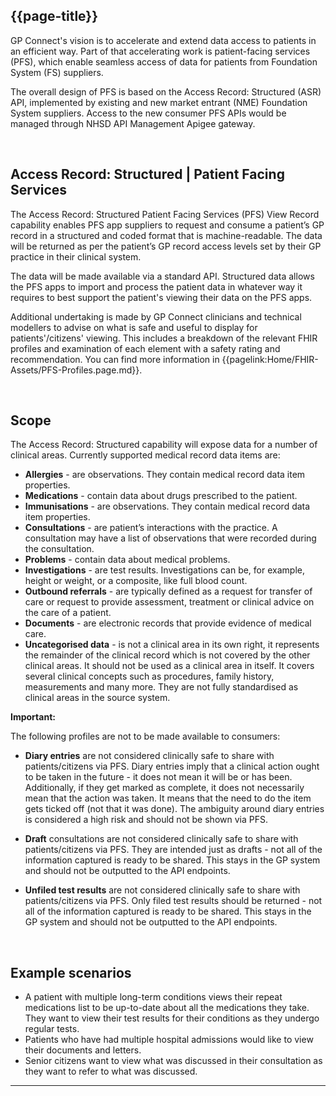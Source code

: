 ## {{page-title}}

GP Connect's vision is to accelerate and extend data access to patients in an efficient way. Part of that accelerating work is patient-facing services (PFS), which enable seamless access of data for patients from Foundation System (FS) suppliers.

The overall design of PFS is based on the Access Record: Structured (ASR) API, implemented by existing and new market entrant (NME) Foundation System suppliers. Access to the new consumer PFS APIs would be managed through NHSD API Management Apigee gateway.

<br/>

## Access Record: Structured | Patient Facing Services

The Access Record: Structured Patient Facing Services (PFS) View Record capability enables PFS app suppliers to request and consume a patient’s GP record in a structured and coded format that is machine-readable. The data will be returned as per the patient’s GP record access levels set by their GP practice in their clinical system. 

The data will be made available via a standard API. Structured data allows the PFS apps to import and process the patient data in whatever way it requires to best support the patient's viewing their data on the PFS apps.

Additional undertaking is made by GP Connect clinicians and technical modellers to advise on what is safe and useful to display for patients'/citizens' viewing. This includes a breakdown of the relevant FHIR profiles and examination of each element with a safety rating and recommendation. You can find more information in {{pagelink:Home/FHIR-Assets/PFS-Profiles.page.md}}.

<br/>

## Scope

The Access Record: Structured capability will expose data for a number of clinical areas. Currently supported medical record data items are: 

- <b>Allergies</b> - are observations. They contain medical record data item properties.
- <b>Medications</b> - contain data about drugs prescribed to the patient. 
- <b>Immunisations</b> - are observations. They contain medical record data item properties.
- <b>Consultations</b> - are patient’s interactions with the practice. A consultation may have a list of observations that were recorded during the consultation.
- <b>Problems</b> - contain data about medical problems. 
- <b>Investigations</b> - are test results. Investigations can be, for example, height or weight, or a composite, like full blood count.
- <b>Outbound referrals</b> - are typically defined as a request for transfer of care or request to provide assessment, treatment or clinical advice on the care of a patient.
- <b>Documents</b> - are electronic records that provide evidence of medical care.
- <b>Uncategorised data</b> - is not a clinical area in its own right, it represents the remainder of the clinical record which is not covered by the other clinical areas. It should not be used as a clinical area in itself. It covers several clinical concepts such as procedures, family history, measurements and many more. They are not fully standardised as clinical areas in the source system.

<div class="alert alert-warning nhsd-t-body" role="alert">
<i class="fa fa-exclamation-triangle"></i> <b>Important:</b>

The following profiles are not to be made available to consumers:
<p></p>

- <b>Diary entries</b> are not considered clinically safe to share with patients/citizens via PFS. Diary entries imply that a clinical action ought to be taken in the future - it does not mean it will be or has been. Additionally, if they get marked as complete, it does not necessarily mean that the action was taken. It means that the need to do the item gets ticked off (not that it was done). The ambiguity around diary entries is considered a high risk and should not be shown via PFS.​

- <b>Draft</b> consultations are not considered clinically safe to share with patients/citizens via PFS. They are intended just as drafts - not all of the information captured is ready to be shared. This stays in the GP system and should not be outputted to the API endpoints.</p>

- <b>Unfiled test results</b> are not considered clinically safe to share with patients/citizens via PFS. Only filed test results should be returned - not all of the information captured is ready to be shared. This stays in the GP system and should not be outputted to the API endpoints.</p>
</div>

<br/>

## Example scenarios 

- A patient with multiple long-term conditions views their repeat medications list to be up-to-date about all the medications they take. They want to view their test results for their conditions as they undergo regular tests. 
- Patients who have had multiple hospital admissions would like to view their documents and letters. 
- Senior citizens want to view what was discussed in their consultation as they want to refer to what was discussed.

---
